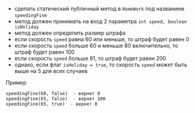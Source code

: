 - сделать статический публичный метод в `HomeWork` под названием `speedingFine`
- метод должен принимать на вход 2 параметра `int speed, boolean isHoliday`
- метод должен определить размер штрафа
- если скорость `speed` равна 60 или меньше, то штраф будет равен 0
- если скорость `speed` больше 60 и меньше 80 включительно, то штраф будет равен 100
- если скорость `speed` больше 81, то штраф будет равен 200
- однако, если флаг `isHoliday = true`, то скорость `speed` может быть выше на 5 для всех случаев

Пример
```
speedingFine(60, false)  - вернет 0
speedingFine(65, false)  - вернет 100
speedingFine(65, true)  - вернет 0
```